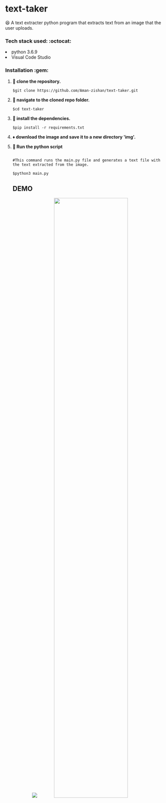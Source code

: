 # text-taker
:satisfied: A text extracter python program that extracts text from an image that the user uploads.

<h3> Tech stack used: :octocat: </h3>

<li>python 3.6.9</li>
<li>Visual Code Studio</li>

<h3>Installation :gem: </h3>

1. **:round_pushpin: clone the repository.**

   ```shell
   $git clone https://github.com/Aman-zishan/text-taker.git

   ```
2. **:checkered_flag: navigate to the cloned repo folder.**

   ```shell
   $cd text-taker

   ```
3. **:construction: install the dependencies.**

   ```shell
   $pip install -r requirements.txt

   ```
4. **:diamonds: download the image and save it to a new directory 'img'.**

5. **:dart: Run the python script**
    ```shell
    
    #This command runs the main.py file and generates a text file with the text extracted from the image.
    
   $python3 main.py

   ```
   ## DEMO
   <p align="center">
   <img src="demo/test.jpeg" />     <img height="70%" width="70%" src="demo/demo.png" />
